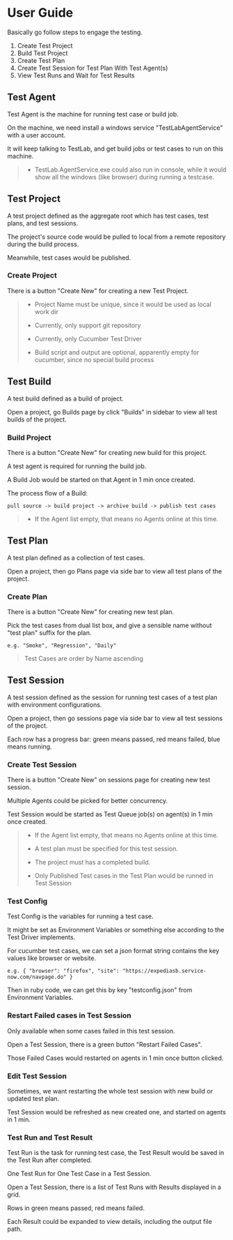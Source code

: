 User Guide
==========
Basically go follow steps to engage the testing.

1. Create Test Project
2. Build Test Project
3. Create Test Plan
4. Create Test Session for Test Plan With Test Agent(s)
5. View Test Runs and Wait for Test Results

Test Agent
----------
Test Agent is the machine for running test case or build job.

On the machine, we need install a windows service "TestLabAgentService" with a user account.

It will keep talking to TestLab, and get build jobs or test cases to run on this machine.

> - TestLab.AgentService.exe could also run in console, while it would show all the windows (like browser) during running a testcase.

Test Project
------------
A test project defined as the aggregate root which has test cases, test plans, and test sessions.

The project's source code would be pulled to local from a remote repository during the build process.

Meanwhile, test cases would be published.

### Create Project
There is a button "Create New" for creating a new Test Project.

> - Project Name must be unique, since it would be used as local work dir
>
> - Currently, only support git repository
>
> - Currently, only Cucumber Test Driver
>
> - Build script and output are optional, apparently empty for cucumber, since no special build process

Test Build
----------
A test build defined as a build of project.

Open a project, go Builds page by click "Builds" in sidebar to view all test builds of the project.

### Build Project
There is a button "Create New" for creating new build for this project.

A test agent is required for running the build job.

A Build Job would be started on that Agent in 1 min once created.

The process flow of a Build:

    pull source -> build project -> archive build -> publish test cases

> - If the Agent list empty, that means no Agents online at this time.

Test Plan
---------
A test plan defined as a collection of test cases.

Open a project, then go Plans page via side bar to view all test plans of the project.

### Create Plan
There is a button "Create New" for creating new test plan.

Pick the test cases from dual list box, and give a sensible name without "test plan" suffix for the plan.

    e.g. "Smoke", "Regression", "Daily"

> Test Cases are order by Name ascending

Test Session
------------
A test session defined as the session for running test cases of a test plan with environment configurations.

Open a project, then go sessions page via side bar to view all test sessions of the project.

Each row has a progress bar: green means passed, red means failed, blue means running.

### Create Test Session
There is a button "Create New" on sessions page for creating new test session.

Multiple Agents could be picked for better concurrency.

Test Session would be started as Test Queue job(s) on agent(s) in 1 min once created.

> - If the Agent list empty, that means no Agents online at this time.
>
> - A test plan must be specified for this test session.
>
> - The project must has a completed build.
>
> - Only Published Test cases in the Test Plan would be runned in Test Session

### Test Config
Test Config is the variables for running a test case.

It might be set as Environment Variables or something else according to the Test Driver implements.

For cucumber test cases, we can set a json format string contains the key values like browser or website.

	e.g. { "browser": "firefox", "site": "https://expediasb.service-now.com/navpage.do" }
	
Then in ruby code, we can get this by key "testconfig.json" from Environment Variables.

### Restart Failed cases in Test Session
Only available when some cases failed in this test session.

Open a Test Session, there is a green button "Restart Failed Cases".

Those Failed Cases would restarted on agents in 1 min once button clicked.

### Edit Test Session
Sometimes, we want restarting the whole test session with new build or updated test plan.

Test Session would be refreshed as new created one, and started on agents in 1 min.

### Test Run and Test Result
Test Run is the task for running test case, the Test Result would be saved in the Test Run after completed.

One Test Run for One Test Case in a Test Session.

Open a Test Session, there is a list of Test Runs with Results displayed in a grid.

Rows in green means passed, red means failed.

Each Result could be expanded to view details, including the output file path.